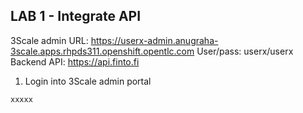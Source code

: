 
## LAB 1 - Integrate API

3Scale admin URL: https://userx-admin.anugraha-3scale.apps.rhpds311.openshift.opentlc.com
User/pass: userx/userx
Backend API: https://api.finto.fi

1. Login into 3Scale admin portal

```
xxxxx
```
